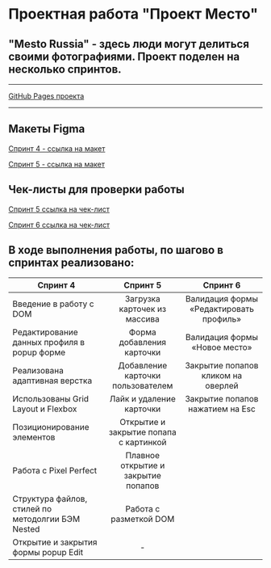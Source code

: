 # Проектная работа "Проект Место"

## "Mesto Russia" - здесь люди могут делиться своими фотографиями. Проект поделен на несколько спринтов.
____

[GitHub Pages проекта](https://rasabirov.github.io/mesto/)
____

## Макеты Figma
[Спринт 4 - ссылка на макет](https://www.figma.com/file/2cn9N9jSkmxD84oJik7xL7/JavaScript.-Sprint-4?node-id=0%3A1)

[Спринт 5 - ссылка на макет](https://www.figma.com/file/bjyvbKKJN2naO0ucURl2Z0/JavaScript.-Sprint-5?node-id=0%3A1)

## Чек-листы для проверки работы
[Спринт 5 ссылка на чек-лист](https://code.s3.yandex.net/web-developer/checklists/new-program/checklist-4/index.html)

[Спринт 6 ссылка на чек-лист]()

## В ходе выполнения работы, по шагово в спринтах реализовано:
Спринт 4 | Спринт 5 | Спринт 6 |
---------------- | :---------: | :---------: |
Введение в работу с DOM | Загрузка карточек из массива | Валидация формы «Редактировать профиль»|
Редактирование данных профиля в popup форме | Форма добавления карточки | Валидация формы «Новое место» |
Реализована адаптивная верстка | Добавление карточки пользователем | Закрытие попапов кликом на оверлей |
Использованы Grid Layout и Flexbox | Лайк и удаление карточки | Закрытие попапов нажатием на Esc |
Позиционирование элементов | Открытие и закрытие попапа с картинкой |
Работа с Pixel Perfect | Плавное открытие и закрытие попапов |
Структура файлов, стилей по методолгии БЭМ Nested | Работа с разметкой DOM |
Открытие и закрытия формы popup Edit | - |